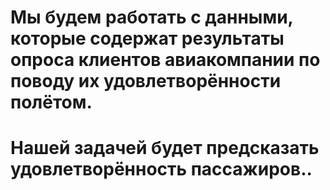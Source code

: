 # Мы будем работать c данными, которые содержат результаты опроса клиентов авиакомпании по поводу их удовлетворённости полётом.

# Нашей задачей будет предсказать удовлетворённость пассажиров..